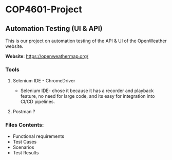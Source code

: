 # COP4601-Project
## Automation Testing (UI &amp; API) 
This is our project on automation testing of the API & UI of the OpenWeather website.

**Website**: https://openweathermap.org/

### Tools 
1. Selenium IDE - ChromeDriver
   - Selenium IDE-  chose it because it has a recorder and playback feature, no need for large       code, and its easy      for integration into CI/CD pipelines.
  
2. Postman ?

### Files Contents: 
- Functional requirements
- Test Cases
- Scenarios
- Test Results 



